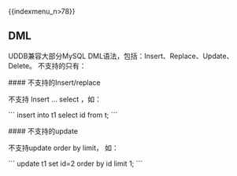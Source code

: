 {{indexmenu_n>78}}

## DML

UDDB兼容大部分MySQL DML语法，包括：Insert、Replace、Update、Delete。 不支持的只有：

\#\#\#\# 不支持的Insert/replace

不支持 Insert ... select ，如：

\`\`\` insert into t1 select id from t; \`\`\`

\#\#\#\# 不支持的update

不支持update order by limit， 如：

\`\`\` update t1 set id=2 order by id limit 1; \`\`\`
